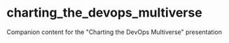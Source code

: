 # charting_the_devops_multiverse
Companion content for the "Charting the DevOps Multiverse" presentation

